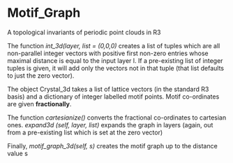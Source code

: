# Motif_Graph
A topological invariants of periodic point clouds in R3

The function *int_3d(layer, list = (0,0,0)* creates a list of tuples which are all non-parallel integer vectors with positive first non-zero entries whose maximal distance is equal to the input layer l. If a pre-existing list of integer tuples is given, it will add only the vectors not in that tuple (that list defaults to just the zero vector).

The object Crystal_3d takes a list of lattice vectors (in the standard R3 basis) and a dictionary of integer labelled motif points. Motif co-ordinates are given **fractionally**. 

The function *cartesianize()* converts the fractional co-ordinates to cartesian ones. *expand3d (self, layer, list)* expands the graph in layers (again, out from a pre-existing list which is set at the zero vector)

Finally, *motif_graph_3d(self, s)* creates the motif graph up to the distance value s


